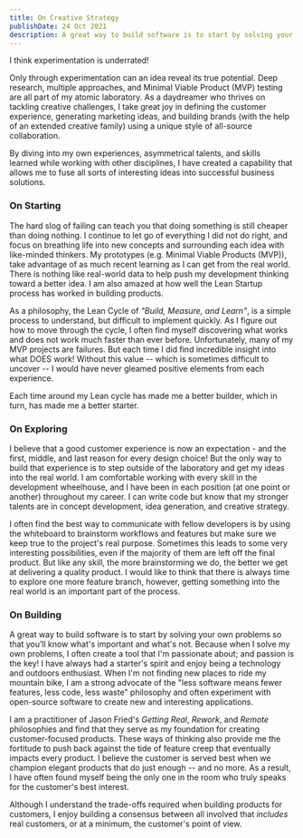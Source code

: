 ```yaml
---
title: On Creative Strategy
publishDate: 24 Oct 2021
description: A great way to build software is to start by solving your own problems.
---
```


I think experimentation is underrated!

Only through experimentation can an idea reveal its true potential. Deep research, multiple approaches, and Minimal Viable Product (MVP) testing are all part of my atomic laboratory. As a daydreamer who thrives on tackling creative challenges, I take great joy in defining the customer experience, generating marketing ideas, and building brands (with the help of an extended creative family) using a unique style of all-source collaboration.

By diving into my own experiences, asymmetrical talents, and skills learned while working with other disciplines, I have created a capability that allows me to fuse all sorts of interesting ideas into successful business solutions.

### On Starting

The hard slog of failing can teach you that doing something is still cheaper than doing nothing. I continue to let go of everything I did not do right, and focus on breathing life into new concepts and surrounding each idea with like-minded thinkers. My prototypes (e.g. Minimal Viable Products (MVP)), take advantage of as much recent learning as I can get from the real world. There is nothing like real-world data to help push my development thinking toward a better idea. I am also amazed at how well the Lean Startup process has worked in building products.

As a philosophy, the Lean Cycle of _"Build, Measure, and Learn"_, is a simple process to understand, but difficult to implement quickly. As I figure out how to move through the cycle, I often find myself discovering what works and does not work much faster than ever before. Unfortunately, many of my MVP projects are failures. But each time I did find incredible insight into what DOES work! Without this value -- which is sometimes difficult to uncover -- I would have never gleamed positive elements from each experience.

Each time around my Lean cycle has made me a better builder, which in turn, has made me a better starter.

### On Exploring

I believe that a good customer experience is now an expectation - and the first, middle, and last reason for every design choice! But the only way to build that experience is to step outside of the laboratory and get my ideas into the real world. I am comfortable working with every skill in the development wheelhouse, and I have been in each position (at one point or another) throughout my career. I can write code but know that my stronger talents are in concept development, idea generation, and creative strategy.

I often find the best way to communicate with fellow developers is by using the whiteboard to brainstorm workflows and features but make sure we keep true to the project's real purpose. Sometimes this leads to some very interesting possibilities, even if the majority of them are left off the final product. But like any skill, the more brainstorming we do, the better we get at delivering a quality product. I would like to think that there is always time to explore one more feature branch, however, getting something into the real world is an important part of the process.

### On Building

A great way to build software is to start by solving your own problems so that you’ll know what's important and what's not. Because when I solve my own problems, I often create a tool that I'm passionate about; and passion is the key! I have always had a starter's spirit and enjoy being a technology and outdoors enthusiast. When I'm not finding new places to ride my mountain bike, I am a strong advocate of the "less software means fewer features, less code, less waste" philosophy and often experiment with open-source software to create new and interesting applications.

I am a practitioner of Jason Fried's _Getting Real_, _Rework_, and _Remote_ philosophies and find that they serve as my foundation for creating customer-focused products. These ways of thinking also provide me the fortitude to push back against the tide of feature creep that eventually impacts every product. I believe the customer is served best when we champion elegant products that do just enough -- and no more. As a result, I have often found myself being the only one in the room who truly speaks for the customer's best interest.

Although I understand the trade-offs required when building products for customers, I enjoy building a consensus between all involved that _includes_ real customers, or at a minimum, the customer's point of view.
